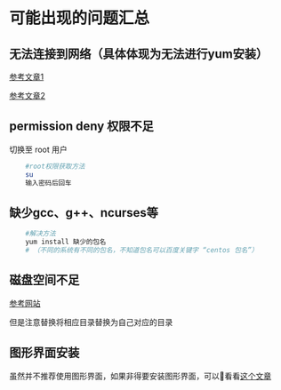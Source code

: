 # 可能出现的问题汇总

## 无法连接到网络（具体体现为无法进行yum安装）

[参考文章1](https://blog.csdn.net/demonwolfe/article/details/80299015)

[参考文章2](https://blog.csdn.net/yuanxiang01/article/details/79328007)

## permission deny 权限不足

切换至 root 用户

```bash
    #root权限获取方法
    su
    输入密码后回车
```
## 缺少gcc、g++、ncurses等

```bash
    #解决方法
    yum install 缺少的包名
    # （不同的系统有不同的包名，不知道包名可以百度关键字 “centos 包名”）
```

## 磁盘空间不足

[参考网站](http://blog.chinaunix.net/uid-363820-id-2181838.html)

但是注意替换将相应目录替换为自己对应的目录

## 图形界面安装

虽然并不推荐使用图形界面，如果非得要安装图形界面，可以看看[这个文章](https://jingyan.baidu.com/article/0964eca26fc3b38284f53642.html)